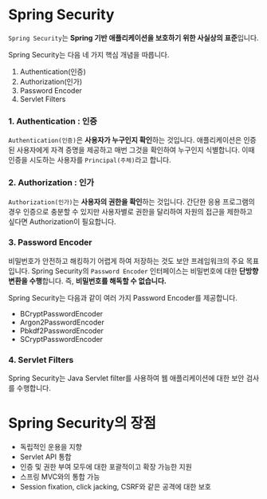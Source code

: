 # Spring Security

`Spring Security`는 **Spring 기반 애플리케이션을 보호하기 위한 사실상의 표준**입니다. 

Spring Security는 다음 네 가지 핵심 개념을 따릅니다.

1. Authentication(인증)
2. Authorization(인가)
3. Password Encoder
4. Servlet Filters

### 1. Authentication : 인증

`Authentication(인증)`은 **사용자가 누구인지 확인**하는 것입니다. 애플리케이션은 인증된 사용자에게 자격 증명을 제공하고 매번 그것을 확인하여 누구인지 식별합니다. 이때 인증을 시도하는 사용자를 `Principal(주체)`라고 합니다. 

### 2. Authorization : 인가

`Authorization(인가)`는 **사용자의 권한을 확인**하는 것입니다. 간단한 응용 프로그램의 경우 인증으로 충분할 수 있지만 사용자별로 권한을 달리하여 자원의 접근을 제한하고 싶다면 Authorization이 필요합니다. 

### 3. Password Encoder

비밀번호가 안전하고 해킹하기 어렵게 하여 저장하는 것도 보안 프레임워크의 주요 목표입니다. Spring Security의 `Password Encoder` 인터페이스는 비밀번호에 대한 **단방향 변환을 수행**합니다. 즉, **비밀번호를 해독할 수 없습니다.**

Spring Security는 다음과 같이 여러 가지 Password Encoder를 제공합니다. 

- BCryptPasswordEncoder
- Argon2PasswordEncoder
- Pbkdf2PasswordEncoder
- SCryptPasswordEncoder

### 4. Servlet Filters

Spring Security는 Java Servlet filter를 사용하여 웹 애플리케이션에 대한 보안 검사를 수행합니다.

# Spring Security의 장점

- 독립적인 운용을 지향
- Servlet API 통합
- 인증 및 권한 부여 모두에 대한 포괄적이고 확장 가능한 지원
- 스프링 MVC와의 통합 가능
- Session fixation, click jacking, CSRF와 같은 공격에 대한 보호

